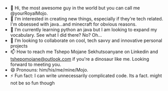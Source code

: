 - 👋 Hi, the most awesome guy in the world but you can call me @yourRoyalMojo.
- 👀 I’m interested in creating new things, especially if they're tech related. I'm obsessed with java...and minecraft for obvious reasons.
- 🌱 I’m currently learning python an java but I am looking to expand my vocabulary. See what I did there? No? Oh...
- 💞️ I’m looking to collaborate on cool, tech savvy and innovative personal projects
- 📫 How to reach me Tshepo Mojane Sekhutsoanyane on Linkedin and tshepomojane@outlook.com if you're a dinosaur like me. Looking forward to meeting you.
- 😄 Pronouns: him/his/me/mine/Mojo. 
- ⚡ Fun fact: I can write unnecessarily complicated code. Its a fact. might not be so fun though

<!---
yourRoyalMojo/yourRoyalMojo is a ✨ special ✨ repository because its `README.md` (this file) appears on your GitHub profile.
You can click the Preview link to take a look at your changes.
--->
